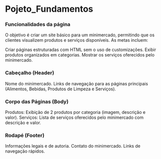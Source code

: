 # Pojeto_Fundamentos

<h3>Funcionalidades da página</h3>
O objetivo é criar um site básico para um minimercado, permitindo que os clientes visualizem produtos e serviços disponíveis. As metas incluem:

Criar páginas estruturadas com HTML sem o uso de customizações.
Exibir produtos organizados em categorias.
Mostrar os serviços oferecidos pelo minimercado.

<h3>Cabeçalho (Header)</h3>
Nome do minimercado.
Links de navegação para as páginas principais (Alimentos, Bebidas, Produtos de Limpeza e Serviços).

<h3>Corpo das Páginas (Body)</h3>
Produtos: Exibição de 2 produtos por categoria (imagem, descrição e valor).
Serviços: Lista de serviços oferecidos pelo minimercado com descrição e valor.

<h3>Rodapé (Footer)</h3>
Informações legais e de autoria.
Contato do minimercado.
Links de navegação rápidos.
